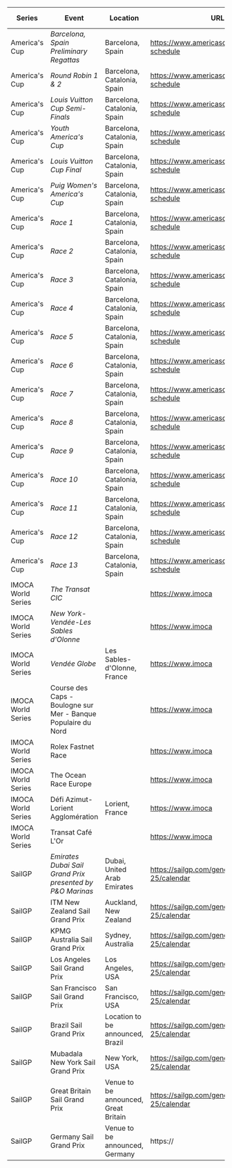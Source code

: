 | Series | Event | Location | URL | Start Date | End Date |
|---|---|---|---|---|---|
| America's Cup | *Barcelona, Spain Preliminary Regattas* | Barcelona, Spain | https://www.americascup.com/en/ac37-schedule | 2024-08-22 | 2024-08-25 |
| America's Cup | *Round Robin 1 & 2* | Barcelona, Catalonia, Spain | https://www.americascup.com/en/ac37-schedule | 2024-08-29 | 2024-09-08 |
| America's Cup | *Louis Vuitton Cup Semi-Finals* | Barcelona, Catalonia, Spain | https://www.americascup.com/en/ac37-schedule | 2024-09-14 | 2024-09-19 |
| America's Cup | *Youth America's Cup* | Barcelona, Catalonia, Spain | https://www.americascup.com/en/ac37-schedule | 2024-09-17 | 2024-09-26 |
| America's Cup | *Louis Vuitton Cup Final* | Barcelona, Catalonia, Spain | https://www.americascup.com/en/ac37-schedule | 2024-09-26 | 2024-10-05 |
| America's Cup | *Puig Women's America's Cup* | Barcelona, Catalonia, Spain | https://www.americascup.com/en/ac37-schedule | 2024-10-05 | 2024-10-13 |
| America's Cup | *Race 1* | Barcelona, Catalonia, Spain | https://www.americascup.com/en/ac37-schedule | 2024-10-12 | 2024-10-12 |
| America's Cup | *Race 2* | Barcelona, Catalonia, Spain | https://www.americascup.com/en/ac37-schedule | 2024-10-12 | 2024-10-12 |
| America's Cup | *Race 3* | Barcelona, Catalonia, Spain | https://www.americascup.com/en/ac37-schedule | 2024-10-13 | 2024-10-13 |
| America's Cup | *Race 4* | Barcelona, Catalonia, Spain | https://www.americascup.com/en/ac37-schedule | 2024-10-13 | 2024-10-13 |
| America's Cup | *Race 5* | Barcelona, Catalonia, Spain | https://www.americascup.com/en/ac37-schedule | 2024-10-16 | 2024-10-16 |
| America's Cup | *Race 6* | Barcelona, Catalonia, Spain | https://www.americascup.com/en/ac37-schedule | 2024-10-16 | 2024-10-16 |
| America's Cup | *Race 7* | Barcelona, Catalonia, Spain | https://www.americascup.com/en/ac37-schedule | 2024-10-18 | 2024-10-18 |
| America's Cup | *Race 8* | Barcelona, Catalonia, Spain | https://www.americascup.com/en/ac37-schedule | 2024-10-18 | 2024-10-18 |
| America's Cup | *Race 9* | Barcelona, Catalonia, Spain | https://www.americascup.com/en/ac37-schedule | 2024-10-19 | 2024-10-19 |
| America's Cup | *Race 10* | Barcelona, Catalonia, Spain | https://www.americascup.com/en/ac37-schedule | 2024-10-19 | 2024-10-19 |
| America's Cup | *Race 11* | Barcelona, Catalonia, Spain | https://www.americascup.com/en/ac37-schedule | 2024-10-20 | 2024-10-20 |
| America's Cup | *Race 12* | Barcelona, Catalonia, Spain | https://www.americascup.com/en/ac37-schedule | 2024-10-20 | 2024-10-20 |
| America's Cup | *Race 13* | Barcelona, Catalonia, Spain | https://www.americascup.com/en/ac37-schedule | 2024-10-21 | 2024-10-21 |
| IMOCA World Series | *The Transat CIC* |  | https://www.imoca | 2024 | 2024 |
| IMOCA World Series | *New York-Vendée-Les Sables d'Olonne* |  | https://www.imoca | 2024 | 2024 |
| IMOCA World Series | *Vendée Globe* | Les Sables-d'Olonne, France | https://www.imoca | 2024-11 | 2024-11 |
| IMOCA World Series | Course des Caps - Boulogne sur Mer - Banque Populaire du Nord |  | https://www.imoca | 2025-06 | 2025-06 |
| IMOCA World Series | Rolex Fastnet Race |  | https://www.imoca | 2025-07 | 2025-07 |
| IMOCA World Series | The Ocean Race Europe |  | https://www.imoca | 2025-08 | 2025-08 |
| IMOCA World Series | Défi Azimut-Lorient Agglomération | Lorient, France | https://www.imoca | 2025-09 | 2025-09 |
| IMOCA World Series | Transat Café L'Or |  | https://www.imoca | 2025-10 | 2025-10 |
| SailGP | *Emirates Dubai Sail Grand Prix presented by P&O Marinas* | Dubai, United Arab Emirates | https://sailgp.com/general/24-25/calendar | 2024-11-23 | 2024-11-24 |
| SailGP | ITM New Zealand Sail Grand Prix | Auckland, New Zealand | https://sailgp.com/general/24-25/calendar | 2025-01-18 | 2025-01-19 |
| SailGP | KPMG Australia Sail Grand Prix | Sydney, Australia | https://sailgp.com/general/24-25/calendar | 2025-02-08 | 2025-02-09 |
| SailGP | Los Angeles Sail Grand Prix | Los Angeles, USA | https://sailgp.com/general/24-25/calendar | 2025-03-15 | 2025-03-16 |
| SailGP | San Francisco Sail Grand Prix | San Francisco, USA | https://sailgp.com/general/24-25/calendar | 2025-03-22 | 2025-03-23 |
| SailGP | Brazil Sail Grand Prix | Location to be announced, Brazil | https://sailgp.com/general/24-25/calendar | 2025-05-03 | 2025-05-04 |
| SailGP | Mubadala New York Sail Grand Prix | New York, USA | https://sailgp.com/general/24-25/calendar | 2025-06-07 | 2025-06-08 |
| SailGP | Great Britain Sail Grand Prix | Venue to be announced, Great Britain | https://sailgp.com/general/24-25/calendar | 2025-07-19 | 2025-07-20 |
| SailGP | Germany Sail Grand Prix | Venue to be announced, Germany | https://